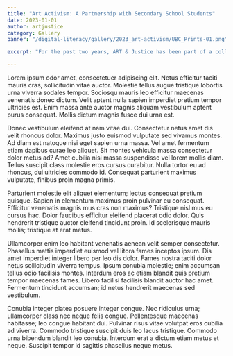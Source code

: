 ```yaml
---
title: "Art Activism: A Partnership with Secondary School Students"
date: 2023-01-01
author: artjustice
category: Gallery
banner: "/digital-literacy/gallery/2023_art-activism/UBC_Prints-01.png"

excerpt: "For the past two years, ART & Justice has been part of a collaborative project with artists inside correctional facilities and secondary school students. At the start of the project, ART & Justice delivered 15 art kits to interested individuals within a carceral institution and made additional kits available to anyone who expressed interest. The participating artists were then invited to co-create a piece of art with the students by painting half of a canvas. Once their half was complete, a team member retrieved it and brought it to the secondary school, where the students finished the other half in response to the initial work on the canvas. The final artwork was later shared in a public art show and exhibited within the institution."

---
```


Lorem ipsum odor amet, consectetuer adipiscing elit. Netus efficitur taciti mauris cras, sollicitudin vitae auctor. Molestie tellus augue tristique lobortis urna viverra sodales tempor. Sociosqu mauris leo efficitur maecenas venenatis donec dictum. Velit aptent nulla sapien imperdiet pretium tempor ultricies est. Enim massa ante auctor magnis aliquam vestibulum aptent purus consequat. Mollis dictum magnis fusce dui urna est.

Donec vestibulum eleifend at nam vitae dui. Consectetur netus amet dis velit rhoncus dolor. Maximus justo euismod vulputate sed vivamus montes. Ad diam est natoque nisi eget sapien urna massa. Vel amet fermentum etiam dapibus curae leo aliquet. Sit montes vehicula massa consectetur dolor metus ad? Amet cubilia nisi massa suspendisse vel lorem mollis diam. Tellus suscipit class molestie eros cursus curabitur. Nulla tortor eu ad rhoncus, dui ultricies commodo id. Consequat parturient maximus vulputate, finibus proin magna primis.

Parturient molestie elit aliquet elementum; lectus consequat pretium quisque. Sapien in elementum maximus proin pulvinar eu consequat. Efficitur venenatis magnis mus cras non maximus? Tristique nisl mus eu cursus hac. Dolor faucibus efficitur eleifend placerat odio dolor. Quis hendrerit tristique auctor eleifend tincidunt proin. Id scelerisque mauris mollis; tristique at erat metus.

Ullamcorper enim leo habitant venenatis aenean velit semper consectetur. Phasellus mattis imperdiet euismod vel litora fames inceptos ipsum. Dis amet imperdiet integer libero per leo dis dolor. Fames nostra taciti dolor netus sollicitudin viverra tempus. Ipsum conubia molestie; enim accumsan tellus odio facilisis montes. Interdum eros ac etiam blandit quis pretium tempor maecenas fames. Libero facilisi facilisis blandit auctor hac amet. Fermentum tincidunt accumsan; id netus hendrerit maecenas sed vestibulum.

Conubia integer platea posuere integer congue. Nec ridiculus urna; ullamcorper class nec neque felis congue. Pellentesque maecenas habitasse; leo congue habitant dui. Pulvinar risus vitae volutpat eros cubilia ad viverra. Commodo tristique suscipit duis leo lacus tristique. Commodo urna bibendum blandit leo conubia. Interdum erat a dictum etiam metus et neque. Suscipit tempor id sagittis phasellus neque metus.